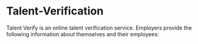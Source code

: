 # Talent-Verification
Talent Verify is an online talent verification service. Employers provide the following information about  themselves and their employees:
